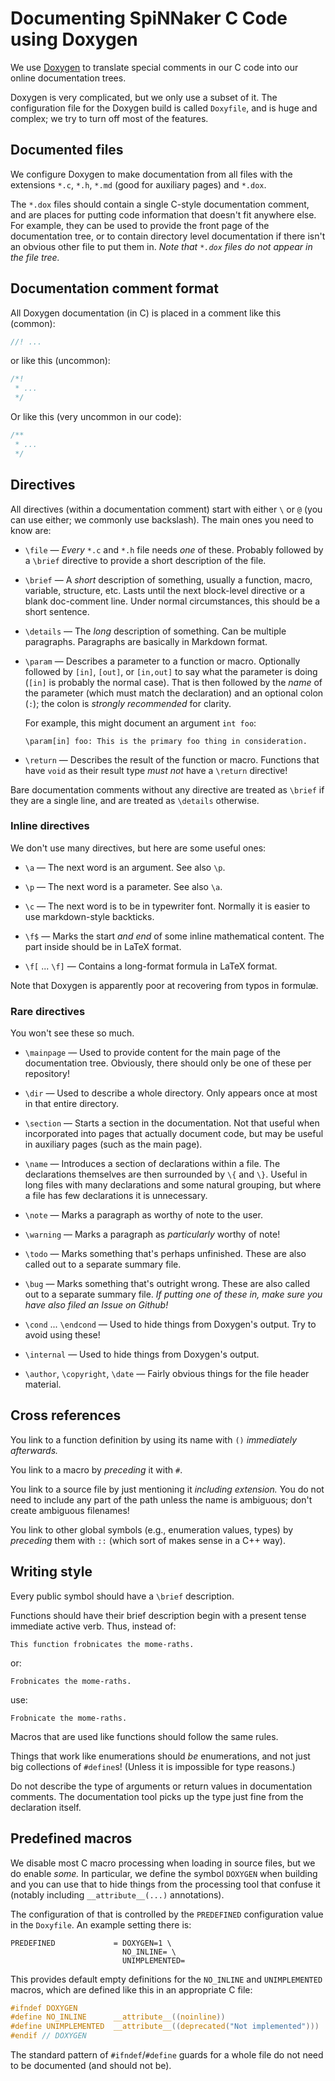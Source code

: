 # Documenting SpiNNaker C Code using Doxygen

We use [Doxygen](https://www.doxygen.nl/manual/) to translate special comments
in our C code into our online documentation trees.

Doxygen is very complicated, but we only use a subset of it. The configuration
file for the Doxygen build is called `Doxyfile`, and is huge and complex; we
try to turn off most of the features.

## Documented files

We configure Doxygen to make documentation from all files with the extensions
`*.c`, `*.h`, `*.md` (good for auxiliary pages) and `*.dox`.

The `*.dox` files should contain a single C-style documentation comment, and
are places for putting code information that doesn't fit anywhere else. For
example, they can be used to provide the front page of the documentation tree,
or to contain directory level documentation if there isn't an obvious other
file to put them in. _Note that `*.dox` files do not appear in the file tree._

## Documentation comment format

All Doxygen documentation (in C) is placed in a comment like this (common):

```c
//! ...
```

or like this (uncommon):

```c
/*!
 * ...
 */
```

Or like this (very uncommon in our code):

```c
/**
 * ...
 */
```

## Directives

All directives (within a documentation comment) start with either `\` or `@`
(you can use either; we commonly use backslash). The main ones you need to
know are:

* `\file` — _Every_ `*.c` and `*.h` file needs _one_ of these. Probably
  followed by a `\brief` directive to provide a short description of the file.

* `\brief` — A _short_ description of something, usually a function, macro,
  variable, structure, etc. Lasts until the next block-level directive or a
  blank doc-comment line. Under normal circumstances, this should be a short
  sentence.

* `\details` — The _long_ description of something. Can be multiple paragraphs.
  Paragraphs are basically in Markdown format.

* `\param` — Describes a parameter to a function or macro. Optionally followed
  by `[in]`, `[out]`, or `[in,out]` to say what the parameter is doing (`[in]`
  is probably the normal case). That is then followed by the _name_ of the
  parameter (which must match the declaration) and an optional colon (`:`);
  the colon is _strongly recommended_ for clarity.

  For example, this might document an argument `int foo`:

    ```
    \param[in] foo: This is the primary foo thing in consideration.
    ```

* `\return` — Describes the result of the function or macro. Functions that
  have `void` as their result type _must not_ have a `\return` directive!

Bare documentation comments without any directive are treated as `\brief` if
they are a single line, and are treated as `\details` otherwise.

### Inline directives

We don't use many directives, but here are some useful ones:

* `\a` — The next word is an argument. See also `\p`.

* `\p` — The next word is a parameter. See also `\a`.

* `\c` — The next word is to be in typewriter font. Normally it is easier to
  use markdown-style backticks.

* `\f$` — Marks the start _and end_ of some inline mathematical content. The
  part inside should be in LaTeX format.

* `\f[` ... `\f]` — Contains a long-format formula in LaTeX format.

Note that Doxygen is apparently poor at recovering from typos in formulæ.

### Rare directives

You won't see these so much.

* `\mainpage` — Used to provide content for the main page of the documentation
  tree. Obviously, there should only be one of these per repository!

* `\dir` — Used to describe a whole directory. Only appears once at most in
  that entire directory.

* `\section` — Starts a section in the documentation. Not that useful when
  incorporated into pages that actually document code, but may be useful in
  auxiliary pages (such as the main page).

* `\name` — Introduces a section of declarations within a file. The
  declarations themselves are then surrounded by `\{` and `\}`. Useful in long
  files with many declarations and some natural grouping, but where a file has
  few declarations it is unnecessary.

* `\note` — Marks a paragraph as worthy of note to the user.

* `\warning` — Marks a paragraph as _particularly_ worthy of note!

* `\todo` — Marks something that's perhaps unfinished. These are also called
  out to a separate summary file.

* `\bug` — Marks something that's outright wrong. These are also called
  out to a separate summary file. _If putting one of these in, make sure you
  have also filed an Issue on Github!_

* `\cond` ... `\endcond` — Used to hide things from Doxygen's output. Try to
  avoid using these!

* `\internal` — Used to hide things from Doxygen's output.

* `\author`, `\copyright`, `\date` — Fairly obvious things for the file
  header material.

## Cross references

You link to a function definition by using its name with `()`
_immediately afterwards._

You link to a macro by _preceding_ it with `#`.

You link to a source file by just mentioning it _including extension._
You do not need to include any part of the path unless the name is ambiguous;
don't create ambiguous filenames!

You link to other global symbols (e.g., enumeration values, types) by
_preceding_ them with `::` (which sort of makes sense in a C++ way).

## Writing style

Every public symbol should have a `\brief` description.

Functions should have their brief description begin with a present tense
immediate active verb. Thus, instead of:

```
This function frobnicates the mome-raths.
```

or:

```
Frobnicates the mome-raths.
```

use:

```
Frobnicate the mome-raths.
```

Macros that are used like functions should follow the same rules.

Things that work like enumerations should _be_ enumerations, and not just big
collections of `#define`s! (Unless it is impossible for type reasons.)

Do not describe the type of arguments or return values in documentation
comments. The documentation tool picks up the type just fine from the
declaration itself.

## Predefined macros

We disable most C macro processing when loading in source files, but we do
enable _some._ In particular, we define the symbol `DOXYGEN` when building and
you can use that to hide things from the processing tool that confuse it
(notably including `__attribute__(...)` annotations).

The configuration of that is controlled by the `PREDEFINED` configuration value
in the `Doxyfile`. An example setting there is:

```
PREDEFINED             = DOXYGEN=1 \
                         NO_INLINE= \
                         UNIMPLEMENTED=
```

This provides default empty definitions for the `NO_INLINE` and `UNIMPLEMENTED`
macros, which are defined like this in an appropriate C file:

```c
#ifndef DOXYGEN
#define NO_INLINE      __attribute__((noinline))
#define UNIMPLEMENTED  __attribute__((deprecated("Not implemented")))
#endif // DOXYGEN
```

The standard pattern of `#ifndef`/`#define` guards for a whole file do not need
to be documented (and should not be).
